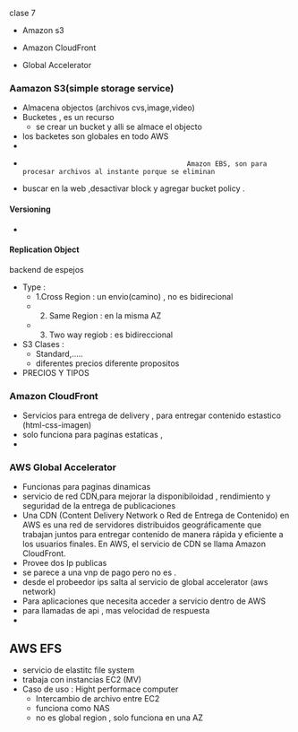 clase 7

-   Amazon s3

-   Amazon CloudFront

-   Global Accelerator

### Aamazon S3(simple storage service)

-   Almacena objectos (archivos cvs,image,video)
-   Bucketes , es un recurso
    -   se crear un bucket y alli se almace el objecto
-   los backetes son globales en todo AWS
-
-                                              Amazon EBS, son para procesar archivos al instante porque se eliminan
-   buscar en la web ,desactivar block y agregar bucket policy .

#### Versioning

-

#### Replication Object

backend de espejos

-   Type :
    -   1.Cross Region : un envio(camino) , no es bidirecional
    -   2. Same Region : en la misma AZ
    -   3. Two way regiob : es bidireccional
-   S3 Clases :
    -   Standard,.....
    -   diferentes precios diferente propositos
-   PRECIOS Y TIPOS

### Amazon CloudFront

-   Servicios para entrega de delivery , para entregar contenido estastico (html-css-imagen)
-   solo funciona para paginas estaticas ,
-

### AWS Global Accelerator

-   Funcionas para paginas dinamicas
-   servicio de red CDN,para mejorar la disponibiloidad , rendimiento y seguridad de la entrega de publicaciones
-   Una CDN (Content Delivery Network o Red de Entrega de Contenido) en AWS es una red de servidores distribuidos geográficamente que trabajan juntos para entregar contenido de manera rápida y eficiente a los usuarios finales. En AWS, el servicio de CDN se llama Amazon CloudFront.
-   Provee dos Ip publicas
-   se parece a una vnp de pago pero no es .
-   desde el probeedor ips salta al servicio de global accelerator (aws network)
-   Para aplicaciones que necesita acceder a servicio dentro de AWS
-   para llamadas de api , mas velocidad de respuesta
-

## AWS EFS

-   servicio de elastitc file system
-   trabaja con instancias EC2 (MV)
-   Caso de uso : Hight performace computer
    -   Intercambio de archivo entre EC2
    -   funciona como NAS
    -   no es global region , solo funciona en una AZ
